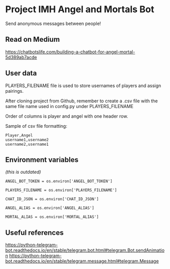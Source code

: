 # Project IMH Angel and Mortals Bot

Send anonymous messages between people! 

## Read on Medium

https://chatbotslife.com/building-a-chatbot-for-angel-mortal-5d389ab7acde

## User data

PLAYERS_FILENAME file is used to store usernames of players and assign pairings.

After cloning project from Github, remember to create a .csv file with the same file name used in config.py under PLAYERS_FILENAME

Order of columns is player and angel with one header row.

Sample of csv file formatting:
```
Player,Angel
username1,username2
username2,username1
```

## Environment variables
_(this is outdated)_

```
ANGEL_BOT_TOKEN = os.environ['ANGEL_BOT_TOKEN']

PLAYERS_FILENAME = os.environ['PLAYERS_FILENAME']

CHAT_ID_JSON = os.environ['CHAT_ID_JSON']

ANGEL_ALIAS = os.environ['ANGEL_ALIAS']

MORTAL_ALIAS = os.environ['MORTAL_ALIAS']
```

## Useful references
https://python-telegram-bot.readthedocs.io/en/stable/telegram.bot.html#telegram.Bot.sendAnimation
https://python-telegram-bot.readthedocs.io/en/stable/telegram.message.html#telegram.Message